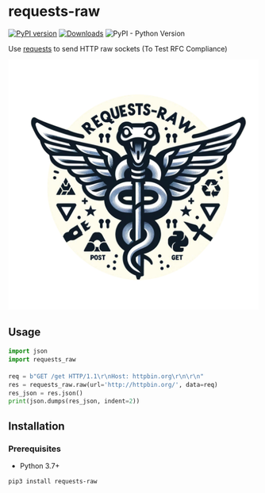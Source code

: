 # requests-raw
[![PyPI version](https://img.shields.io/pypi/v/requests-raw)](https://pypi.org/project/requests-raw/)
[![Downloads](https://pepy.tech/badge/requests-raw)](https://pepy.tech/project/requests-raw)
![PyPI - Python Version](https://img.shields.io/pypi/pyversions/requests-raw)  

Use [requests](https://requests.readthedocs.io/) to send HTTP raw sockets (To Test RFC Compliance)

![Logo](https://raw.githubusercontent.com/realgam3/requests-raw/v2.0.0/assets/img/requests-raw-logo.png)

## Usage
```python
import json
import requests_raw

req = b"GET /get HTTP/1.1\r\nHost: httpbin.org\r\n\r\n"
res = requests_raw.raw(url='http://httpbin.org/', data=req)
res_json = res.json()
print(json.dumps(res_json, indent=2))
```

## Installation
### Prerequisites
* Python 3.7+

```sh
pip3 install requests-raw
```
